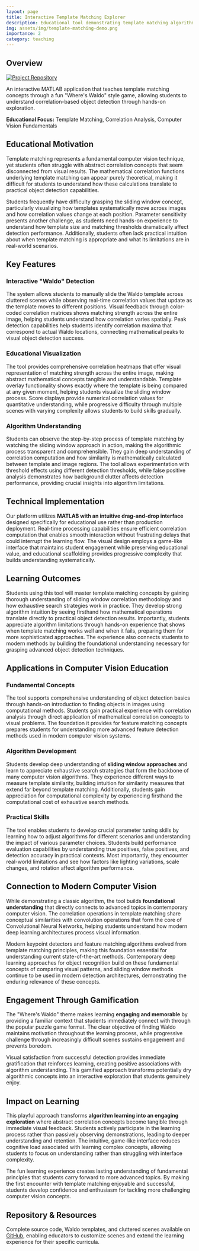 ```yaml
---
layout: page
title: Interactive Template Matching Explorer
description: Educational tool demonstrating template matching algorithms through visual "Where's Waldo" gameplay
img: assets/img/template-matching-demo.png
importance: 2
category: teaching
---
```


## Overview

[![Project Repository](https://img.shields.io/badge/GitHub-Repository-blue?style=flat-square&logo=github)](https://github.com/amithjkamath/template-matching)

An interactive MATLAB application that teaches template matching concepts through a fun "Where's Waldo" style game, allowing students to understand correlation-based object detection through hands-on exploration.

**Educational Focus:** Template Matching, Correlation Analysis, Computer Vision Fundamentals

## Educational Motivation

Template matching represents a fundamental computer vision technique, yet students often struggle with abstract correlation concepts that seem disconnected from visual results. The mathematical correlation functions underlying template matching can appear purely theoretical, making it difficult for students to understand how these calculations translate to practical object detection capabilities.

Students frequently have difficulty grasping the sliding window concept, particularly visualizing how templates systematically move across images and how correlation values change at each position. Parameter sensitivity presents another challenge, as students need hands-on experience to understand how template size and matching thresholds dramatically affect detection performance. Additionally, students often lack practical intuition about when template matching is appropriate and what its limitations are in real-world scenarios.

## Key Features

### Interactive "Waldo" Detection
The system allows students to manually slide the Waldo template across cluttered scenes while observing real-time correlation values that update as the template moves to different positions. Visual feedback through color-coded correlation matrices shows matching strength across the entire image, helping students understand how correlation varies spatially. Peak detection capabilities help students identify correlation maxima that correspond to actual Waldo locations, connecting mathematical peaks to visual object detection success.

### Educational Visualization
The tool provides comprehensive correlation heatmaps that offer visual representation of matching strength across the entire image, making abstract mathematical concepts tangible and understandable. Template overlay functionality shows exactly where the template is being compared at any given moment, helping students visualize the sliding window process. Score displays provide numerical correlation values for quantitative understanding, while progressive difficulty through multiple scenes with varying complexity allows students to build skills gradually.

### Algorithm Understanding
Students can observe the step-by-step process of template matching by watching the sliding window approach in action, making the algorithmic process transparent and comprehensible. They gain deep understanding of correlation computation and how similarity is mathematically calculated between template and image regions. The tool allows experimentation with threshold effects using different detection thresholds, while false positive analysis demonstrates how background clutter affects detection performance, providing crucial insights into algorithm limitations.

## Technical Implementation

Our platform utilizes **MATLAB with an intuitive drag-and-drop interface** designed specifically for educational use rather than production deployment. Real-time processing capabilities ensure efficient correlation computation that enables smooth interaction without frustrating delays that could interrupt the learning flow. The visual design employs a game-like interface that maintains student engagement while preserving educational value, and educational scaffolding provides progressive complexity that builds understanding systematically.

## Learning Outcomes

Students using this tool will master template matching concepts by gaining thorough understanding of sliding window correlation methodology and how exhaustive search strategies work in practice. They develop strong algorithm intuition by seeing firsthand how mathematical operations translate directly to practical object detection results. Importantly, students appreciate algorithm limitations through hands-on experience that shows when template matching works well and when it fails, preparing them for more sophisticated approaches. The experience also connects students to modern methods by building the foundational understanding necessary for grasping advanced object detection techniques.

## Applications in Computer Vision Education

### Fundamental Concepts
The tool supports comprehensive understanding of object detection basics through hands-on introduction to finding objects in images using computational methods. Students gain practical experience with correlation analysis through direct application of mathematical correlation concepts to visual problems. The foundation it provides for feature matching concepts prepares students for understanding more advanced feature detection methods used in modern computer vision systems.

### Algorithm Development
Students develop deep understanding of **sliding window approaches** and learn to appreciate exhaustive search strategies that form the backbone of many computer vision algorithms. They experience different ways to measure template similarity, building intuition for similarity measures that extend far beyond template matching. Additionally, students gain appreciation for computational complexity by experiencing firsthand the computational cost of exhaustive search methods.

### Practical Skills
The tool enables students to develop crucial parameter tuning skills by learning how to adjust algorithms for different scenarios and understanding the impact of various parameter choices. Students build performance evaluation capabilities by understanding true positives, false positives, and detection accuracy in practical contexts. Most importantly, they encounter real-world limitations and see how factors like lighting variations, scale changes, and rotation affect algorithm performance.

## Connection to Modern Computer Vision

While demonstrating a classic algorithm, the tool builds **foundational understanding** that directly connects to advanced topics in contemporary computer vision. The correlation operations in template matching share conceptual similarities with convolution operations that form the core of Convolutional Neural Networks, helping students understand how modern deep learning architectures process visual information.

Modern keypoint detectors and feature matching algorithms evolved from template matching principles, making this foundation essential for understanding current state-of-the-art methods. Contemporary deep learning approaches for object recognition build on these fundamental concepts of comparing visual patterns, and sliding window methods continue to be used in modern detection architectures, demonstrating the enduring relevance of these concepts.

## Engagement Through Gamification

The "Where's Waldo" theme makes learning **engaging and memorable** by providing a familiar context that students immediately connect with through the popular puzzle game format. The clear objective of finding Waldo maintains motivation throughout the learning process, while progressive challenge through increasingly difficult scenes sustains engagement and prevents boredom.

Visual satisfaction from successful detection provides immediate gratification that reinforces learning, creating positive associations with algorithm understanding. This gamified approach transforms potentially dry algorithmic concepts into an interactive exploration that students genuinely enjoy.

## Impact on Learning

This playful approach transforms **algorithm learning into an engaging exploration** where abstract correlation concepts become tangible through immediate visual feedback. Students actively participate in the learning process rather than passively observing demonstrations, leading to deeper understanding and retention. The intuitive, game-like interface reduces cognitive load associated with learning complex concepts, allowing students to focus on understanding rather than struggling with interface complexity.

The fun learning experience creates lasting understanding of fundamental principles that students carry forward to more advanced topics. By making the first encounter with template matching enjoyable and successful, students develop confidence and enthusiasm for tackling more challenging computer vision concepts.

## Repository & Resources

Complete source code, Waldo templates, and cluttered scenes available on [GitHub](https://github.com/amithjkamath/template-matching), enabling educators to customize scenes and extend the learning experience for their specific curricula.

